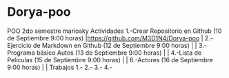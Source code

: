 # Dorya-poo
POO 2do semestre mariosky
Actividades
1.-Crear Repositorio en Github (10 de Septiembre 9:00 horas) |https://github.com/M3D1N4/Dorya-poo |
2.-Ejercicio de Markdown en Github (12 de Septiembre 9:00 horas) |   |
3.-Programa básico Autos (13 de Septiembre 9:00 horas)   |   |
4.-Lista de Películas (15 de Septiembre 9:00 horas)     |    |
6.-Actores (16 de Septiembre 9:00 horas)   | |
Trabajos
1.-
2.-
3.-
4.-
